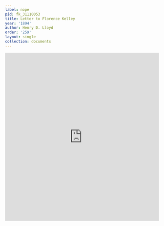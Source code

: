 ```yaml
---
label: nope
pid: fk_31110053
title: Letter to Florence Kelley
year: '1894'
author: Henry D. Lloyd
order: '259'
layout: single
collection: documents
---
```

<iframe src="https://northwestern.app.box.com/embed/s/i4low9w6hnt48qteidhtb9wrxnmd8dy7?sortColumn=date&view=list" width="100%" height="550" frameborder="0" allowfullscreen webkitallowfullscreen msallowfullscreen></iframe>
